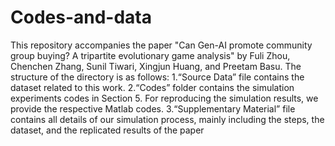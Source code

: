 # Codes-and-data
This repository accompanies the paper "Can Gen-AI promote community group buying? A tripartite evolutionary game analysis" by Fuli Zhou, Chenchen Zhang, Sunil Tiwari, Xingjun Huang, and Preetam Basu. The structure of the directory is as follows:
1.“Source Data” file contains the dataset related to this work.
2.“Codes” folder contains the simulation experiments codes in Section 5. For reproducing the simulation results, we provide the respective Matlab codes.
3.“Supplementary Material” file contains all details of our simulation process, mainly including the  steps, the dataset, and the replicated results of the paper
